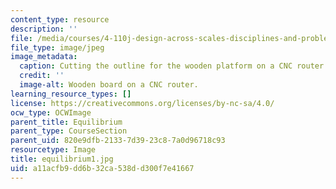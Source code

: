 ```yaml
---
content_type: resource
description: ''
file: /media/courses/4-110j-design-across-scales-disciplines-and-problem-contexts-spring-2013/a11acfb9dd6b32ca538dd300f7e41667_equilibrium1.jpg
file_type: image/jpeg
image_metadata:
  caption: Cutting the outline for the wooden platform on a CNC router.
  credit: ''
  image-alt: Wooden board on a CNC router.
learning_resource_types: []
license: https://creativecommons.org/licenses/by-nc-sa/4.0/
ocw_type: OCWImage
parent_title: Equilibrium
parent_type: CourseSection
parent_uid: 820e9dfb-2133-7d39-23c8-7a0d96718c93
resourcetype: Image
title: equilibrium1.jpg
uid: a11acfb9-dd6b-32ca-538d-d300f7e41667
---
```

